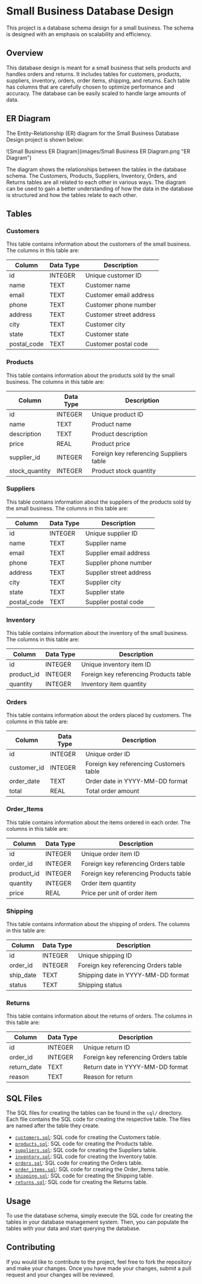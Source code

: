 # Small Business Database Design

This project is a database schema design for a small business. The schema is designed with an emphasis on scalability and efficiency.

## Overview

This database design is meant for a small business that sells products and handles orders and returns. It includes tables for customers, products, suppliers, inventory, orders, order items, shipping, and returns. Each table has columns that are carefully chosen to optimize performance and accuracy. The database can be easily scaled to handle large amounts of data.

## ER Diagram

The Entity-Relationship (ER) diagram for the Small Business Database Design project is shown below:

![Small Business ER Diagram](images/Small Business ER Diagram.png "ER Diagram")

The diagram shows the relationships between the tables in the database schema. The Customers, Products, Suppliers, Inventory, Orders, and Returns tables are all related to each other in various ways. The diagram can be used to gain a better understanding of how the data in the database is structured and how the tables relate to each other.

## Tables

### Customers

This table contains information about the customers of the small business. The columns in this table are:

| Column       | Data Type | Description              |
|--------------|-----------|--------------------------|
| id           | INTEGER   | Unique customer ID        |
| name         | TEXT      | Customer name             |
| email        | TEXT      | Customer email address    |
| phone        | TEXT      | Customer phone number     |
| address      | TEXT      | Customer street address   |
| city         | TEXT      | Customer city             |
| state        | TEXT      | Customer state            |
| postal_code  | TEXT      | Customer postal code      |

### Products

This table contains information about the products sold by the small business. The columns in this table are:

| Column          | Data Type | Description                              |
|-----------------|-----------|------------------------------------------|
| id              | INTEGER   | Unique product ID                         |
| name            | TEXT      | Product name                              |
| description     | TEXT      | Product description                       |
| price           | REAL      | Product price                             |
| supplier_id     | INTEGER   | Foreign key referencing Suppliers table  |
| stock_quantity  | INTEGER   | Product stock quantity                    |

### Suppliers

This table contains information about the suppliers of the products sold by the small business. The columns in this table are:

| Column       | Data Type | Description              |
|--------------|-----------|--------------------------|
| id           | INTEGER   | Unique supplier ID        |
| name         | TEXT      | Supplier name             |
| email        | TEXT      | Supplier email address    |
| phone        | TEXT      | Supplier phone number     |
| address      | TEXT      | Supplier street address   |
| city         | TEXT      | Supplier city             |
| state        | TEXT      | Supplier state            |
| postal_code  | TEXT      | Supplier postal code      |

### Inventory

This table contains information about the inventory of the small business. The columns in this table are:

| Column        | Data Type | Description                             |
|---------------|-----------|-----------------------------------------|
| id            | INTEGER   | Unique inventory item ID                 |
| product_id    | INTEGER   | Foreign key referencing Products table  |
| quantity      | INTEGER   | Inventory item quantity                   |

### Orders

This table contains information about the orders placed by customers. The columns in this table are:

| Column        | Data Type | Description                             |
|---------------|-----------|-----------------------------------------|
| id            | INTEGER   | Unique order ID                           |
| customer_id   | INTEGER   | Foreign key referencing Customers table |
| order_date    | TEXT      | Order date in YYYY-MM-DD format           |
| total         | REAL      | Total order amount                         |

### Order_Items

This table contains information about the items ordered in each order. The columns in this table are:

| Column        | Data Type | Description                             |
|---------------|-----------|-----------------------------------------|
| id            | INTEGER   | Unique order item ID                       |
| order_id      | INTEGER   | Foreign key referencing Orders table    |
| product_id    | INTEGER   | Foreign key referencing Products table  |
| quantity      | INTEGER   | Order item quantity                        |
| price         | REAL      | Price per unit of order item               |

### Shipping

This table contains information about the shipping of orders. The columns in this table are:

| Column        | Data Type | Description                             |
|---------------|-----------|-----------------------------------------|
| id            | INTEGER   | Unique shipping ID                       |
| order_id      | INTEGER   | Foreign key referencing Orders table    |
| ship_date     | TEXT      | Shipping date in YYYY-MM-DD format         |
| status        | TEXT      | Shipping status                            |

### Returns

This table contains information about the returns of orders. The columns in this table are:

| Column        | Data Type | Description                             |
|---------------|-----------|-----------------------------------------|
| id            | INTEGER   | Unique return ID                           |
| order_id      | INTEGER   | Foreign key referencing Orders table    |
| return_date   | TEXT      | Return date in YYYY-MM-DD format           |
| reason        | TEXT      | Reason for return                         |

## SQL Files

The SQL files for creating the tables can be found in the `sql/` directory. Each file contains the SQL code for creating the respective table. The files are named after the table they create.

- [`customers.sql`](./sql/customers.sql): SQL code for creating the Customers table.
- [`products.sql`](./sql/products.sql): SQL code for creating the Products table.
- [`suppliers.sql`](./sql/suppliers.sql): SQL code for creating the Suppliers table.
- [`inventory.sql`](./sql/inventory.sql): SQL code for creating the Inventory table.
- [`orders.sql`](./sql/orders.sql): SQL code for creating the Orders table.
- [`order_items.sql`](./sql/order_items.sql): SQL code for creating the Order_Items table.
- [`shipping.sql`](./sql/shipping.sql): SQL code for creating the Shipping table.
- [`returns.sql`](./sql/returns.sql): SQL code for creating the Returns table.

## Usage

To use the database schema, simply execute the SQL code for creating the tables in your database management system. Then, you can populate the tables with your data and start querying the database.

## Contributing

If you would like to contribute to the project, feel free to fork the repository and make your changes. Once you have made your changes, submit a pull request and your changes will be reviewed.
